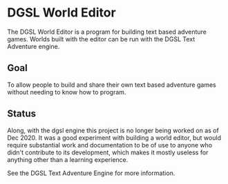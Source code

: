 DGSL World Editor
=================

The DGSL World Editor is a program for building text based adventure games. Worlds built with the editor can be run with the DGSL Text Adventure engine.

## Goal
To allow people to build and share their own text based adventure games without needing to know how to program.

## Status
Along, with the dgsl engine this project is no longer being worked on as of Dec 2020. It was a good experiment with building a world editor, but would require substantial work and documentation to be of use to anyone who didn't contribute to its development, which makes it mostly useless for anything other than a learning experience.

See the DGSL Text Adventure Engine for more information.
